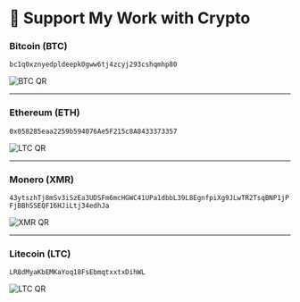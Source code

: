 # 💸 Support My Work with Crypto

### Bitcoin (BTC)
`bc1q0xznyedpldeepk0gww6tj4zcyj293cshqmhp80`

![BTC QR](btc-qr.png)

---

### Ethereum (ETH)
`0x058285eaa2259b594076Ae5F215c8A8433373357`

![LTC QR](ltc-qr.png)

---

### Monero (XMR)
`43ytszhTj8mSv3iSzEa3UDSFm6mcHGWC41UPa1dbbL39L8EgnfpiXg9JLwTR2TsqBNP1jPFjBBhSSEQF16HJiLtj34edhJa`

![XMR QR](xmr-qr.png)

---

### Litecoin (LTC)
`LR8dMyaKbEMKaYoq18FsEbmqtxxtxDihWL`

![LTC QR](ltc-qr.png)
